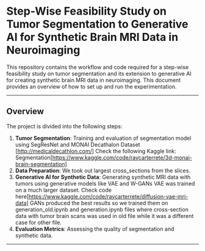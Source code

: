 # Step-Wise Feasibility Study on Tumor Segmentation to Generative AI for Synthetic Brain MRI Data in Neuroimaging

This repository contains the workflow and code required for a step-wise feasibility study on tumor segmentation and its extension to generative AI for creating synthetic brain MRI data in neuroimaging. This document provides an overview of how to set up and run the experimentation.

---

## Overview

The project is divided into the following steps:  
1. **Tumor Segmentation**: Training and evaluation of segmentation model using SegResNet and MONAI Decathalon Dataset [http://medicaldecathlon.com/]
Check the following Kaggle link: Segmentation[https://www.kaggle.com/code/raycarterrete/3d-monai-brain-segmentation]
2. **Data Preparation**: We took out largest cross_sections from the slices.  
3. **Generative AI for Synthetic Data**: Generating synthetic MRI data with tumors using generative models like VAE and W-GANs
VAE was trained on a much larger dataset. Check code here[https://www.kaggle.com/code/raycarterrete/diffusion-vae-mri-data]
GANs produced the best results so we trained them on generation_old.ipynb and generation.ipynb files where cross-section data with tumor brain scans was used in old file while it was a different case for other file.
4. **Evaluation Metrics**: Assessing the quality of segmentation and synthetic data.

---